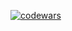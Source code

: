 [![codewars](https://www.codewars.com/users/username/badges/large)](https://www.codewars.com/users/m_oonlight)
